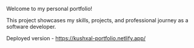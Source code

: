 Welcome to my personal portfolio!

This project showcases my skills, projects, and professional journey as a software developer.

Deployed version - https://kushxal-portfolio.netlify.app/
